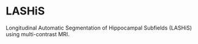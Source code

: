 # LASHiS
Longitudinal Automatic Segmentation of Hippocampal Subfields (LASHiS) using multi-contrast MRI.
